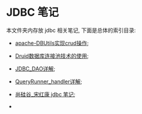 # JDBC 笔记

本文件夹内存放 jdbc 相关笔记, 下面是总体的索引目录:

-   [apache-DBUtils实现crud操作](apache-DBUtils实现crud操作.md);
-   [Druid数据库连接池技术的使用](Druid数据库连接池技术的使用.md);

-   [JDBC_DAO详解](JDBC_DAO详解.md);
-   [QueryRunner_handler详解](QueryRunner_handler详解.md);
-   [尚硅谷_宋红康 jdbc 笔记](尚硅谷_宋红康_JDBC);
-   